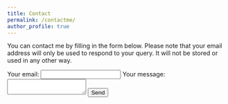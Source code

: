```yaml
---
title: Contact
permalink: /contactme/
author_profile: true
---
```

You can contact me by filling in the form below. Please note that your email address will only be used to respond to your query. It will not be stored or used in any other way.

<form
  action="https://formspree.io/f/mzbwgqag"
  method="POST"
>
  <label>
    Your email:
    <input type="email" name="email">
  </label>
  <label>
    Your message:
    <textarea name="message"></textarea>
  </label>
  <!-- your other form fields go here -->
  <button type="submit">Send</button>
</form>
